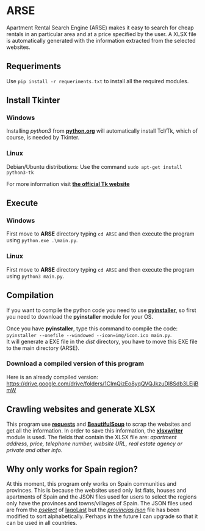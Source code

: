 # ARSE
Apartment Rental Search Engine (ARSE) makes it easy to search for cheap rentals in an particular area and at a price specified by the user. A XLSX file is automatically generated with the information extracted from the selected websites.

## Requeriments
Use `pip install -r requeriments.txt` to install all the required modules.


## Install Tkinter
### Windows
Installing _python3_ from **[python.org](https://www.python.org/)** will automatically install Tcl/Tk, which of course, is needed by Tkinter.

### Linux
Debian/Ubuntu distributions:
Use the command `sudo apt-get install python3-tk`

For more information visit **[the official Tk website](https://tkdocs.com/tutorial/install.html)**

## Execute
### Windows
First move to **ARSE** directory typing `cd ARSE` and then execute the program using `python.exe .\main.py`.

### Linux
First move to **ARSE** directory typing `cd ARSE` and then execute the program using `python3 main.py`.

## Compilation
If you want to compile the python code you need to use **[pyinstaller](https://www.pyinstaller.org/)**, so first you need to download the **pyinstaller** module for your OS.

Once you have **pyinstaller**, type this command to compile the code: `pyinstaller --onefile --windowed --icon=img/icon.ico main.py`.<br/>
It will generate a EXE file in the _dist_ directory, you have to move this EXE file to the main directory (ARSE).

### Download a compiled version of this program
Here is an already compiled version: https://drive.google.com/drive/folders/1CImQizEo8yqQVQJkzuDl8Sdb3LEijBmW

## Crawling websites and generate XLSX
This program use **[requests](https://docs.python-requests.org/en/master/)** and **[BeautifulSoup](https://www.crummy.com/software/BeautifulSoup/bs4/doc/)** to scrap the websites and get all the information. In order to save this information, the **[xlsxwriter](https://xlsxwriter.readthedocs.io/)** module is used. The fields that contain the XLSX file are: _apartment address, price, telephone number, website URL, real estate agency or private and other info_.
<!--- (I recommend reading this [article](https://www.blog.datahut.co/post/is-web-scraping-legal) on the legality of web crawling) -->


## Why only works for Spain region?
At this moment, this program only works on Spain communities and provinces. This is because the websites used only list flats, houses and apartments of Spain and the JSON files used for users to select the regions only have the provinces and towns/villages of Spain. The JSON files used are from the _[pselect](https://github.com/IagoLast/pselect)_ of [IagoLast](https://github.com/IagoLast) but the _[provincias.json](https://github.com/alb3rtov/ARSE/blob/main/data/provincias.json)_ file has been modified to sort alphabetically. Perhaps in the future I can upgrade so that it can be used in all countries.